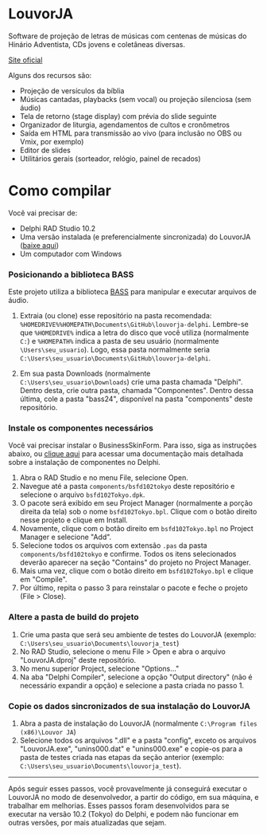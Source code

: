 # LouvorJA

Software de projeção de letras de músicas com centenas de músicas do Hinário Adventista, CDs jovens e coletâneas diversas.

[Site oficial](https://louvorja.com.br/)

Alguns dos recursos são:

- Projeção de versículos da bíblia
- Músicas cantadas, playbacks (sem vocal) ou projeção silenciosa (sem áudio)
- Tela de retorno (stage display) com prévia do slide seguinte
- Organizador de liturgia, agendamentos de cultos e cronômetros
- Saída em HTML para transmissão ao vivo (para inclusão no OBS ou Vmix, por exemplo)
- Editor de slides
- Utilitários gerais (sorteador, relógio, painel de recados)

# Como compilar

Você vai precisar de:

- Delphi RAD Studio 10.2
- Uma versão instalada (e preferencialmente sincronizada) do LouvorJA ([baixe aqui](https://louvorja.com.br/download/))
- Um computador com Windows

### Posicionando a biblioteca BASS

Este projeto utiliza a biblioteca [BASS](https://www.un4seen.com/) para manipular e executar arquivos de áudio.

1. Extraia (ou clone) esse repositório na pasta recomendada: `%HOMEDRIVE%%HOMEPATH\Documents\GitHub\louvorja-delphi`. Lembre-se que `%HOMEDRIVE%` indica a letra do disco que você utiliza (normalmente `C:`) e `%HOMEPATH%` indica a pasta de seu usuário (normalmente `\Users\seu_usuario`). Logo, essa pasta normalmente seria `C:\Users\seu_usuario\Documents\GitHub\louvorja-delphi`.

2. Em sua pasta Downloads (normalmente `C:\Users\seu_usuario\Downloads`) crie uma pasta chamada "Delphi". Dentro desta, crie outra pasta, chamada "Componentes". Dentro dessa última, cole a pasta "bass24", disponível na pasta "components" deste repositório.

### Instale os componentes necessários

Você vai precisar instalar o BusinessSkinForm. Para isso, siga as instruções abaixo, ou [clique aqui](https://delphidabbler.com/install-to-ide) para acessar uma documentação mais detalhada sobre a instalação de componentes no Delphi.

1. Abra o RAD Studio e no menu File, selecione Open.
2. Navegue até a pasta `components/bsfd102tokyo` deste repositório e selecione o arquivo `bsfd102Tokyo.dpk`.
3. O pacote será exibido em seu Project Manager (normalmente a porção direita da tela) sob o nome `bsfd102Tokyo.bpl`. Clique com o botão direito nesse projeto e clique em Install.
4. Novamente, clique com o botão direito em `bsfd102Tokyo.bpl` no Project Manager e selecione "Add".
5. Selecione todos os arquivos com extensão `.pas` da pasta `components/bsfd102tokyo` e confirme. Todos os itens selecionados deverão aparecer na seção "Contains" do projeto no Project Manager.
6. Mais uma vez, clique com o botão direito em `bsfd102Tokyo.bpl` e clique em "Compile".
7. Por último, repita o passo 3 para reinstalar o pacote e feche o projeto (File > Close).

### Altere a pasta de build do projeto

1. Crie uma pasta que será seu ambiente de testes do LouvorJA (exemplo: `C:\Users\seu_usuario\Documents\louvorja_test`)
2. No RAD Studio, selecione o menu File > Open e abra o arquivo "LouvorJA.dproj" deste repositório.
3. No menu superior Project, selecione "Options..."
4. Na aba "Delphi Compiler", selecione a opção "Output directory" (não é necessário expandir a opção) e selecione a pasta criada no passo 1.

### Copie os dados sincronizados de sua instalação do LouvorJA

1. Abra a pasta de instalação do LouvorJA (normalmente `C:\Program files (x86)\Louvor JA`)
2. Selecione todos os arquivos ".dll" e a pasta "config", exceto os arquivos "LouvorJA.exe", "unins000.dat" e "unins000.exe" e copie-os para a pasta de testes criada nas etapas da seção anterior (exemplo: `C:\Users\seu_usuario\Documents\louvorja_test`).

---

Após seguir esses passos, você provavelmente já conseguirá executar o LouvorJA no modo de desenvolvedor, a partir do código, em sua máquina, e trabalhar em melhorias. Esses passos foram desenvolvidos para se executar na versão 10.2 (Tokyo) do Delphi, e podem não funcionar em outras versões, por mais atualizadas que sejam.